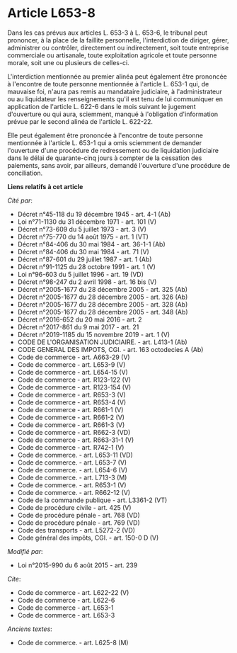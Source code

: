 # Article L653-8

Dans les cas prévus aux articles L. 653-3 à L. 653-6, le tribunal peut prononcer, à la place de la faillite personnelle,
l'interdiction de diriger, gérer, administrer ou contrôler, directement ou indirectement, soit toute entreprise commerciale
ou artisanale, toute exploitation agricole et toute personne morale, soit une ou plusieurs de celles-ci. 

L'interdiction mentionnée au premier alinéa peut également être prononcée à l'encontre de toute personne mentionnée à
l'article L. 653-1 qui, de mauvaise foi, n'aura pas remis au mandataire judiciaire, à l'administrateur ou au liquidateur les
renseignements qu'il est tenu de lui communiquer en application de l'article L. 622-6 dans le mois suivant le jugement
d'ouverture ou qui aura, sciemment, manqué à l'obligation d'information prévue par le second alinéa de l'article L. 622-22. 

Elle peut également être prononcée à l'encontre de toute personne mentionnée à l'article L. 653-1 qui a omis sciemment de
demander l'ouverture d'une procédure de redressement ou de liquidation judiciaire dans le délai de quarante-cinq jours à
compter de la cessation des paiements, sans avoir, par ailleurs, demandé l'ouverture d'une procédure de conciliation.

**Liens relatifs à cet article**

_Cité par_:

  - Décret n°45-118 du 19 décembre 1945 - art. 4-1 (Ab)
  - Loi n°71-1130 du 31 décembre 1971 - art. 101 (V)
  - Décret n°73-609 du 5 juillet 1973 - art. 3 (V)
  - Décret n°75-770 du 14 août 1975 - art. 1 (VT)
  - Décret n°84-406 du 30 mai 1984 - art. 36-1-1 (Ab)
  - Décret n°84-406 du 30 mai 1984 - art. 71 (V)
  - Décret n°87-601 du 29 juillet 1987 - art. 1 (Ab)
  - Décret n°91-1125 du 28 octobre 1991 - art. 1 (V)
  - Loi n°96-603 du 5 juillet 1996 - art. 19 (VD)
  - Décret n°98-247 du 2 avril 1998 - art. 16 bis (V)
  - Décret n°2005-1677 du 28 décembre 2005 - art. 325 (Ab)
  - Décret n°2005-1677 du 28 décembre 2005 - art. 326 (Ab)
  - Décret n°2005-1677 du 28 décembre 2005 - art. 328 (Ab)
  - Décret n°2005-1677 du 28 décembre 2005 - art. 348 (Ab)
  - Décret n°2016-652 du 20 mai 2016 - art. 2
  - Décret n°2017-861 du 9 mai 2017 - art. 21
  - Décret n°2019-1185 du 15 novembre 2019 - art. 1 (V)
  - CODE DE L'ORGANISATION JUDICIAIRE. - art. L413-1 (Ab)
  - CODE GENERAL DES IMPOTS, CGI. - art. 163 octodecies A (Ab)
  - Code de commerce - art. A663-29 (V)
  - Code de commerce - art. L653-9 (V)
  - Code de commerce - art. L654-15 (V)
  - Code de commerce - art. R123-122 (V)
  - Code de commerce - art. R123-154 (V)
  - Code de commerce - art. R653-3 (V)
  - Code de commerce - art. R653-4 (V)
  - Code de commerce - art. R661-1 (V)
  - Code de commerce - art. R661-2 (V)
  - Code de commerce - art. R661-3 (V)
  - Code de commerce - art. R662-3 (VD)
  - Code de commerce - art. R663-31-1 (V)
  - Code de commerce - art. R742-1 (V)
  - Code de commerce. - art. L653-11 (VD)
  - Code de commerce. - art. L653-7 (V)
  - Code de commerce. - art. L654-6 (V)
  - Code de commerce. - art. L713-3 (M)
  - Code de commerce. - art. R653-1 (V)
  - Code de commerce. - art. R662-12 (V)
  - Code de la commande publique - art. L3361-2 (VT)
  - Code de procédure civile - art. 425 (V)
  - Code de procédure pénale - art. 768 (VD)
  - Code de procédure pénale - art. 769 (VD)
  - Code des transports - art. L5272-2 (VD)
  - Code général des impôts, CGI. - art. 150-0 D (V)

_Modifié par_:

  - Loi n°2015-990 du 6 août 2015 - art. 239

_Cite_:

  - Code de commerce - art. L622-22 (V)
  - Code de commerce - art. L622-6
  - Code de commerce - art. L653-1
  - Code de commerce - art. L653-3

_Anciens textes_:

  - Code de commerce. - art. L625-8 (M)
